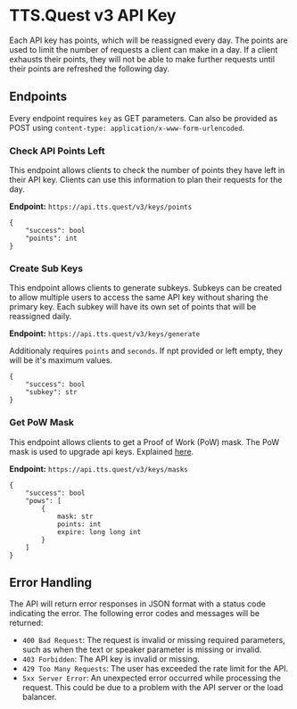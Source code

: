 # TTS.Quest v3 API Key

Each API key has points, which will be reassigned every day. The points are used to limit the number of requests a client can make in a day. If a client exhausts their points, they will not be able to make further requests until their points are refreshed the following day.

## Endpoints
Every endpoint requires `key` as GET parameters. 
Can also be provided as POST using `content-type: application/x-www-form-urlencoded`.

### Check API Points Left

This endpoint allows clients to check the number of points they have left in their API key. Clients can use this information to plan their requests for the day.

**Endpoint:** `https://api.tts.quest/v3/keys/points`

```
{
    "success": bool
    "points": int
}
```

### Create Sub Keys

This endpoint allows clients to generate subkeys. Subkeys can be created to allow multiple users to access the same API key without sharing the primary key. Each subkey will have its own set of points that will be reassigned daily.

**Endpoint:** `https://api.tts.quest/v3/keys/generate`

Additionaly requires `points` and `seconds`. 
If npt provided or left empty, they will be it's maximum values.

```
{
    "success": bool
    "subkey": str
}
```

### Get PoW Mask

This endpoint allows clients to get a Proof of Work (PoW) mask. The PoW mask is used to upgrade api keys. Explained [here](/pow.md).

**Endpoint:** `https://api.tts.quest/v3/keys/masks`

```
{
    "success": bool
    "pows": [
        {
            mask: str
            points: int
            expire: long long int
        }
    ]
}
```

## Error Handling
The API will return error responses in JSON format with a status code indicating the error. The following error codes and messages will be returned:

- `400 Bad Request`: The request is invalid or missing required parameters, such as when the text or speaker parameter is missing or invalid.
- `403 Forbidden`: The API key is invalid or missing.
- `429 Too Many Requests`: The user has exceeded the rate limit for the API.
- `5xx Server Error`: An unexpected error occurred while processing the request. This could be due to a problem with the API server or the load balancer.
